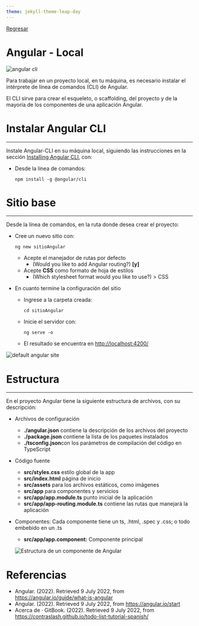 ```yaml
---
theme: jekyll-theme-leap-day
---
```


[Regresar](/DAWM-2022/)

Angular - Local
===============

![angular cli](https://www.programaenlinea.net/wp-content/uploads/2018/06/angular-cli.jpg)

Para trabajar en un proyecto local, en tu máquina, es necesario instalar el intérprete de línea de comandos (CLI) de Angular.

El CLI sirve para crear el esqueleto, o scaffolding, del proyecto y de la mayoría de los componentes de una aplicación Angular.

Instalar Angular CLI
====================

* * *

Instale Angular-CLI en su máquina local, siguiendo las instrucciones en la sección [Installing Angular CLI](https://angular.io/cli#installing-angular-cli), con:  
  

*   Desde la línea de comandos: 
    ```
    npm install -g @angular/cli
    ```

Sitio base
==========

* * *

Desde la línea de comandos, en la ruta donde desea crear el proyecto:

* Cree un nuevo sitio con: 
  ```
  ng new sitioAngular
  ```

    + Acepte el manejador de rutas por defecto
        - (Would you like to add Angular routing?) **\[y\]**
    + Acepte **CSS** como formato de hoja de estilos 
        - (Which stylesheet format would you like to use?) > CSS
* En cuanto termine la configuración del sitio
    + Ingrese a la carpeta creada: 
      ```
      cd sitioAngular
      ```

    + Inicie el servidor con: 
      ```
      ng serve -o
      ```
      
    + El resultado se encuentra en [http://localhost:4200/](http://localhost:4200/)

![default angular site](https://i.stack.imgur.com/2DZqQ.png)

Estructura
==========

* * *

En el proyecto Angular tiene la siguiente estructura de archivos, con su descripción:  
  

* Archivos de configuración
    + **./angular.json** contiene la descripción de los archivos del proyecto
    + **./package.json** contiene la lista de los paquetes instalados
    + **./tsconfig.json**con los parámetros de compilación del código en TypeScript  
          
* Código fuente
    + **src/styles.css** estilo global de la app
    + **src/index.html** página de inicio
    + **src/assets** para los archivos estáticos, como imágenes
    + **src/app** para componentes y servicios
    + **src/app/app.module.ts** punto inicial de la aplicación
    + **src/app/app-routing.module.ts** contiene las rutas que manejará la aplicación
* Componentes: Cada componente tiene un ts, .html, .spec y .css; o todo embebido en un .ts  
    + **src/app/app.component:** Componente principal 

    ![Estructura de un componente de Angular](https://contraslash.github.io/todo-list-tutorial-spanish/Angular%20Component.001.jpeg)


Referencias
=======

* Angular. (2022). Retrieved 9 July 2022, from https://angular.io/guide/what-is-angular
* Angular. (2022). Retrieved 9 July 2022, from https://angular.io/start
* Acerca de · GitBook. (2022). Retrieved 9 July 2022, from https://contraslash.github.io/todo-list-tutorial-spanish/